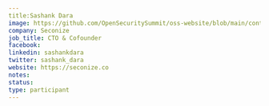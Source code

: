 ```yaml
---
title:Sashank Dara
image: https://github.com/OpenSecuritySummit/oss-website/blob/main/content/participant/images/Sashank-1%20-%20sashank%20dara.jpg?raw=true
company: Seconize
job_title: CTO & Cofounder
facebook:
linkedin: sashankdara
twitter: sashank_dara
website: https://seconize.co
notes:
status: 
type: participant
---
```

